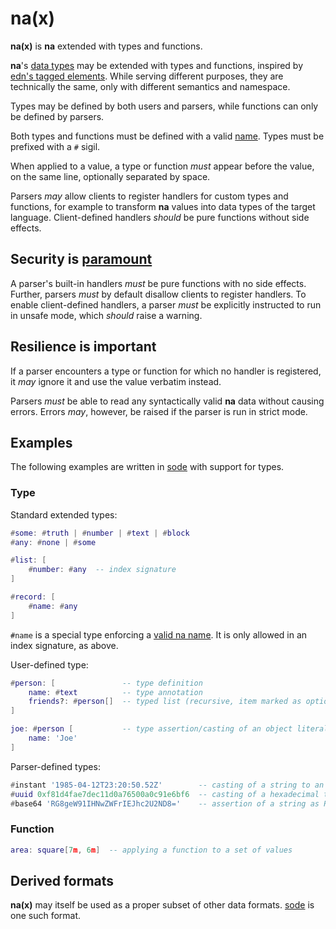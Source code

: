 # na(x)

**na(x)** is **na** extended with types and functions.

**na**'s [data types](README.md#data-types) may be extended with types and functions, inspired by [edn's tagged elements](https://github.com/edn-format/edn/#tagged-elements). While serving different purposes, they are technically the same, only with different semantics and namespace.

Types may be defined by both users and parsers, while functions can only be defined by parsers.

Both types and functions must be defined with a valid [name](https://github.com/kesh-lang/na#names). Types must be prefixed with a `#` sigil.

When applied to a value, a type or function _must_ appear before the value, on the same line, optionally separated by space.

Parsers _may_ allow clients to register handlers for custom types and functions, for example to transform **na** values into data types of the target language. Client-defined handlers _should_ be pure functions without side effects.

## Security is [paramount](https://github.com/OWASP/Top10/blob/567a84c2a88ad691a65a0de38f98408d48d8b9b5/2017/en/0xa8-insecure-deserialization.md)

A parser's built-in handlers _must_ be pure functions with no side effects. Further, parsers _must_ by default disallow clients to register handlers. To enable client-defined handlers, a parser _must_ be explicitly instructed to run in unsafe mode, which _should_ raise a warning.

## Resilience is important

If a parser encounters a type or function for which no handler is registered, it _may_ ignore it and use the value verbatim instead.

Parsers _must_ be able to read any syntactically valid **na** data without causing errors. Errors _may_, however, be raised if the parser is run in strict mode.

## Examples

The following examples are written in [sode](https://github.com/kesh-lang/sode) with support for types.

### Type

Standard extended types:

```lua
#some: #truth | #number | #text | #block
#any: #none | #some

#list: [
    #number: #any  -- index signature
]

#record: [
    #name: #any
]
```

`#name` is a special type enforcing a [valid na name](readme.md#names). It is only allowed in an index signature, as above.

User-defined type:

```lua
#person: [               -- type definition
    name: #text          -- type annotation
    friends?: #person[]  -- typed list (recursive, item marked as optional)
]

joe: #person [           -- type assertion/casting of an object literal
    name: 'Joe'
]
```

Parser-defined types:

```lua
#instant '1985-04-12T23:20:50.52Z'        -- casting of a string to an RFC 3339 timestamp
#uuid 0xf81d4fae7dec11d0a76500a0c91e6bf6  -- casting of a hexadecimal to RFC 4122 UUID binary data
#base64 'RG8geW91IHNwZWFrIEJhc2U2ND8='    -- assertion of a string as RFC 4648 Base64 encoded data
```

### Function

```lua
area: square[7m, 6m]  -- applying a function to a set of values
```

## Derived formats

**na(x)** may itself be used as a proper subset of other data formats. [sode](https://github.com/kesh-lang/sode) is one such format.
